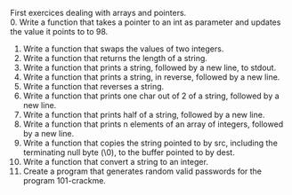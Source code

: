 First exercices dealing with arrays and pointers.  
0. Write a function that takes a pointer to an int as parameter and updates the value it points to to 98.  
1. Write a function that swaps the values of two integers.  
2. Write a function that returns the length of a string.  
3. Write a function that prints a string, followed by a new line, to stdout.  
4. Write a function that prints a string, in reverse, followed by a new line.  
5. Write a function that reverses a string.   
6. Write a function that prints one char out of 2 of a string, followed by a new line.  
7. Write a function that prints half of a string, followed by a new line.  
8. Write a function that prints n elements of an array of integers, followed by a new line.  
9. Write a function that copies the string pointed to by src, including the terminating null byte (\0), to the buffer pointed to by dest.  
10. Write a function that convert a string to an integer.  
11. Create a program that generates random valid passwords for the program 101-crackme.  
